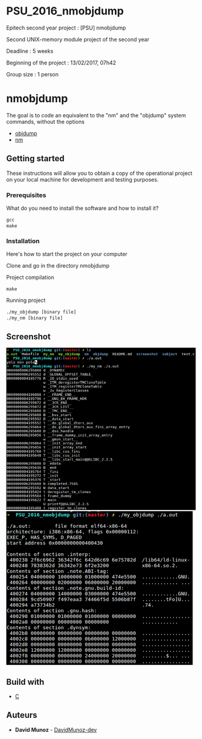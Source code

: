 # PSU_2016_nmobjdump
Epitech second year project : [PSU] nmobjdump

Second UNIX-memory module project of the second year

Deadline : 5 weeks

Beginning of the project : 13/02/2017, 07h42

Group size : 1 person

# nmobjdump

The goal is to code an equivalent to the "nm" and the "objdump" system commands, without the options

* [objdump](https://linux.die.net/man/1/objdump)
* [nm](http://www.linuxcertif.com/man/1/nm/)


## Getting started

These instructions will allow you to obtain a copy of the operational project on your local machine for development and testing purposes.

### Prerequisites

What do you need to install the software and how to install it?

```
gcc
make
```

### Installation

Here's how to start the project on your computer

Clone and go in the directory nmobjdump

Project compilation

```
make
```

Running project

```
./my_objdump [binary file]
./my_nm [binary file]
```


## Screenshot

![Screenshot](screenshot/screen_nm.png)
![Screenshot](screenshot/screen_obj.png)

## Build with

* [C](https://en.wikipedia.org/wiki/C_(programming_language))

## Auteurs

* **David Munoz** - [DavidMunoz-dev](https://github.com/davidmunoz-dev)
